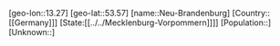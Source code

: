 ﻿---
location: [53.57,13.27]
type: City
tags:
- geo/City


SpocWebEntityId: 32789
isDeleted: false
confidential: public

---
[geo-lon::13.27]
[geo-lat::53.57]
[name::Neu-Brandenburg]
[Country::[[Germany]]]
[State:[[../../Mecklenburg-Vorpommern]]]]
[Population::]
[Unknown::]

